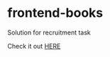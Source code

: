 # frontend-books
Solution for recruitment task

Check it out [HERE](https://frontend-books.vercel.app/)
